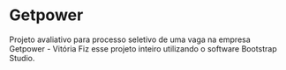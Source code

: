 # Getpower
Projeto avaliativo para processo seletivo de uma vaga na empresa Getpower - Vitória
Fiz esse projeto inteiro utilizando o software Bootstrap Studio.
